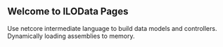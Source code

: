 ## Welcome to ILOData Pages

Use netcore intermediate language to build data models and controllers. Dynamically loading assemblies to memory.
